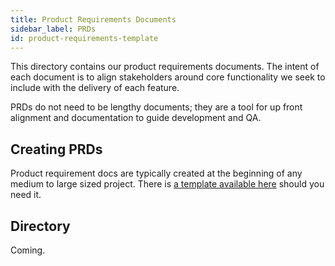 ```yaml
---
title: Product Requirements Documents
sidebar_label: PRDs
id: product-requirements-template
---
```


This directory contains our product requirements documents. The intent of each document is to align stakeholders around core functionality we seek to include with the delivery of each feature.

PRDs do not need to be lengthy documents; they are a tool for up front alignment and documentation to guide development and QA.

## Creating PRDs
Product requirement docs are typically created at the beginning of any medium to large sized project. There is [a template available here](template.md) should you need it.

## Directory

Coming.